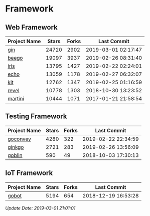 # Framework

## Web Framework

| Project Name | Stars | Forks | Last Commit |
| ------------ | ----- | ----- | ----------- |
| [gin](https://github.com/gin-gonic/gin) | 24720 | 2902 | 2019-03-01 02:17:47 |
| [beego](https://github.com/astaxie/beego) | 19097 | 3937 | 2019-02-26 08:31:40 |
| [iris](https://github.com/kataras/iris) | 13795 | 1427 | 2019-02-22 02:24:01 |
| [echo](https://github.com/labstack/echo) | 13059 | 1178 | 2019-02-27 06:32:07 |
| [kit](https://github.com/go-kit/kit) | 12762 | 1347 | 2019-02-25 01:16:59 |
| [revel](https://github.com/revel/revel) | 10778 | 1303 | 2018-10-30 13:23:52 |
| [martini](https://github.com/go-martini/martini) | 10444 | 1071 | 2017-01-21 21:58:54 |

## Testing Framework

| Project Name | Stars | Forks | Last Commit |
| ------------ | ----- | ----- | ----------- |
| [goconvey](https://github.com/smartystreets/goconvey) | 4280 | 322 | 2019-02-22 22:34:59 |
| [ginkgo](https://github.com/onsi/ginkgo) | 2721 | 283 | 2019-02-26 13:56:09 |
| [goblin](https://github.com/franela/goblin) | 590 | 49 | 2018-10-03 17:30:13 |

## IoT Framework

| Project Name | Stars | Forks | Last Commit |
| ------------ | ----- | ----- | ----------- |
| [gobot](https://github.com/hybridgroup/gobot) | 5194 | 654 | 2018-12-19 16:53:28 |

*Update Date: 2019-03-01 21:01:01*